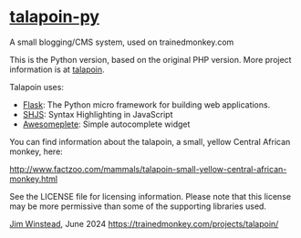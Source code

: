# [talapoin-py](https://www.github.com/jimwins/talapoin-py/)
A small blogging/CMS system, used on trainedmonkey.com

This is the Python version, based on the original PHP version. More project
information is at [talapoin](https://trainedmonkey.com/projects/talapoin/).

Talapoin uses:

- [Flask][flask]: The Python micro framework for building web applications.
- [SHJS][shjs]: Syntax Highlighting in JavaScript
- [Awesomeplete][awesomeplete]: Simple autocomplete widget

You can find information about the talapoin, a small, yellow Central African
monkey, here:

http://www.factzoo.com/mammals/talapoin-small-yellow-central-african-monkey.html

See the LICENSE file for licensing information. Please note that this license
may be more permissive than some of the supporting libraries used.

[Jim Winstead](mailto:jimw@trainedmonkey.com), June 2024
https://trainedmonkey.com/projects/talapoin/

[flask]: https://flask.palletsprojects.com/
[shjs]: http://shjs.sourceforge.net
[awesomeplete]: https://projects.verou.me/awesomplete/

